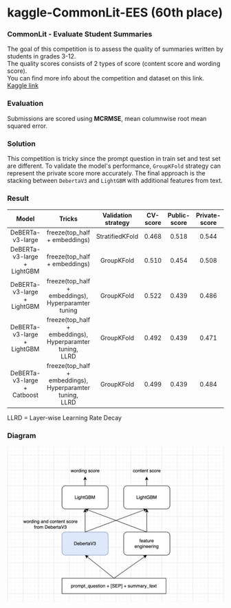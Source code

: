 # kaggle-CommonLit-EES (60th place)
### CommonLit - Evaluate Student Summaries 
The goal of this competition is to assess the quality of summaries written by students in grades 3-12. </br>The quality scores consists of 2 types of score (content score and wording score).  
You can find more info about the competition and dataset on this link.  
[Kaggle link](https://www.kaggle.com/competitions/commonlit-evaluate-student-summaries/overview)

### Evaluation
Submissions are scored using **MCRMSE**, mean columnwise root mean squared error.

### Solution

This competition is tricky since the prompt question in train set and test set are different. To validate the model's performance, <code>GroupKFold</code> strategy can represent the private score more accurately. The final approach is the stacking between <code>DebertaV3</code> and <code>LightGBM</code> with additional features from text.  


### Result


|Model| Tricks| Validation strategy| CV-score | Public-score |Private-score|
|:---:|:---:|:---:|:---:|:---:|:---:|
|DeBERTa-v3-large | freeze(top_half + embeddings)   |StratifiedKFold   |0.468|0.518 |0.544|
|DeBERTa-v3-large +<br /> LightGBM  | freeze(top_half + embeddings)| GroupKFold| 0.510|0.454|0.508|
|DeBERTa-v3-large +<br /> LightGBM  | freeze(top_half + embeddings), <br />Hyperparamter tuning    |GroupKFold|0.522|0.439 |0.486|
|DeBERTa-v3-large +<br /> LightGBM  | freeze(top_half + embeddings), <br />Hyperparamter tuning,<br /> LLRD      |GroupKFold|0.492|0.439|0.471|
|DeBERTa-v3-large +<br /> Catboost  | freeze(top_half + embeddings), <br />Hyperparamter tuning,<br /> LLRD  |GroupKFold|0.499|0.439 |0.484|

LLRD        =   Layer-wise Learning Rate Decay 

### Diagram
<img src="diagram.png" alt="drawing" width="800"/>
